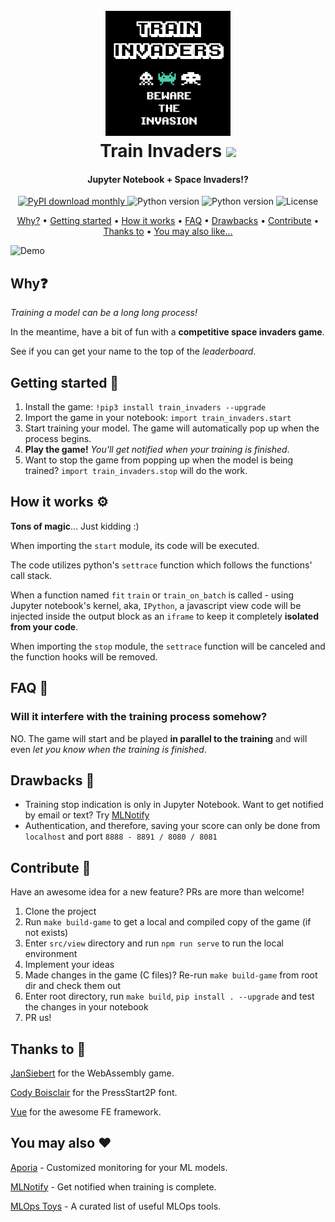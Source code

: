 <h1 align="center">
  <br>
  <img src="https://raw.githubusercontent.com/aporia-ai/TrainInvaders/main/src/assets/logo.png" alt="TrainInvaders" width="200">
  <br>
    Train Invaders
    <a href="https://twitter.com/intent/tweet?text=Jupyter%20Notebook%20%2B%20Space%20Invaders%3F!%20Something%20fun%20to%20do%20while%20training%20your%20model%20%F0%9F%91%BE&url=https://github.com/aporia-ai/TrainInvaders&hashtags=MachineLearning,JupyterNotebook,DataScience,TrainInvaders" target="_blank">
        <img src="https://img.shields.io/badge/Twitter-1DA1F2?style=for-the-badge&logo=twitter&logoColor=white" width="70">
    </a>
</h1>

<h4 align="center">Jupyter Notebook + Space Invaders!?</h4>

<p align="center">
  <a href="https://pypi.python.org/pypi/train_invaders/">
    <img src="https://img.shields.io/pypi/dm/ansicolortags.svg"
         alt="PyPI download monthly">
  </a>
  <img src="https://img.shields.io/badge/python-+3.6-blue.svg"
         alt="Python version">
  <img src="https://img.shields.io/badge/contributions-welcome-orange.svg"
         alt="Python version">
  <img src="https://img.shields.io/badge/license-MIT-green.svg"
         alt="License">
</p>

<p align="center">
  <a href="#why">Why?</a> •
  <a href="#getting-started-">Getting started</a> •
  <a href="#how-it-works-%EF%B8%8F">How it works</a> •
  <a href="#faq-">FAQ</a> •
  <a href="#drawbacks-">Drawbacks</a> •
  <a href="#contribute-">Contribute</a> •
  <a href="#thanks-to-">Thanks to</a> •
  <a href="#you-may-also-%EF%B8%8F">You may also like...</a>
</p>

![Demo](https://raw.githubusercontent.com/aporia-ai/TrainInvaders/main/src/assets/demo.gif)

## Why❓
*Training a model can be a long long process!*

In the meantime, have a bit of fun with a **competitive space invaders game**.

See if you can get your name to the top of the *leaderboard*.

## Getting started 🏁
1. Install the game:
`!pip3 install train_invaders --upgrade`
2. Import the game in your notebook:
`import train_invaders.start`
3. Start training your model. The game will automatically pop up when the process begins.
4. **Play the game!** *You'll get notified when your training is finished*.
5. Want to stop the game from popping up when the model is being trained?
`import train_invaders.stop` will do the work.

## How it works ⚙️
**Tons of magic**... Just kidding :)

When importing the `start` module, its code will be executed.

The code utilizes python's `settrace` function which follows the functions' call stack.

When a function named `fit` `train` or `train_on_batch` is called - using Jupyter notebook's kernel, aka, `IPython`, a javascript view code will be injected inside the output block as an `iframe` to keep it completely **isolated from your code**.

When importing the `stop` module, the `settrace` function will be canceled and the function hooks will be removed.

## FAQ 🙋
### Will it interfere with the training process somehow?

NO. The game will start and be played **in parallel to the training** and will even *let you know when the training is finished*.

## Drawbacks 🥺
* Training stop indication is only in Jupyter Notebook. Want to get notified by email or text? Try [MLNotify](https://mlnotify.aporia.com/?utm_source=train-invaders&utm_medium=docs&utm_campaign=train-invaders)
* Authentication, and therefore, saving your score can only be done from `localhost` and port `8888 - 8891 / 8080 / 8081`

## Contribute 🤝
Have an awesome idea for a new feature? PRs are more than welcome!

1. Clone the project
2. Run `make build-game` to get a local and compiled copy of the game (if not exists)
2. Enter `src/view` directory and run `npm run serve` to run the local environment
2. Implement your ideas
3. Made changes in the game (C files)? Re-run `make build-game` from root dir and check them out
5. Enter root directory, run `make build`, `pip install . --upgrade` and test the changes in your notebook
6. PR us!

## Thanks to 🙏
[JanSiebert](https://github.com/JanSiebert/wasm-space-invaders) for the WebAssembly game.

[Cody Boisclair](https://github.com/codeman38) for the PressStart2P font.

[Vue](https://github.com/vuejs/vue) for the awesome FE framework.

## You may also ❤️
[Aporia](https://www.aporia.com/?utm_source=train-invaders&utm_medium=docs&utm_campaign=train-invaders) - Customized monitoring for your ML models.

[MLNotify](https://mlnotify.aporia.com/?utm_source=train-invaders&utm_medium=docs&utm_campaign=train-invaders) - Get notified when training is complete.

[MLOps Toys](https://mlops.toys/?utm_source=train-invaders&utm_medium=docs&utm_campaign=train-invaders) - A curated list of useful MLOps tools.
